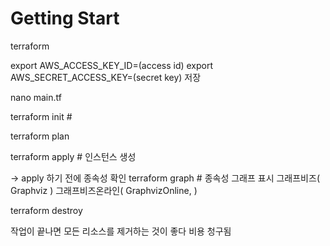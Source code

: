 
# Getting Start

terraform

export AWS_ACCESS_KEY_ID=(access id) 
export AWS_SECRET_ACCESS_KEY=(secret key)
저장

nano main.tf
> 

terraform init # 

terraform plan

terraform apply # 인스턴스 생성

-> apply 하기 전에 종속성 확인
terraform graph # 종속성 그래프 표시
그래프비즈( Graphviz )
그래프비즈온라인( GraphvizOnline, )


terraform destroy

작업이 끝나면 모든 리소스를 제거하는 것이 좋다 비용 청구됨